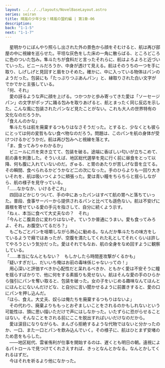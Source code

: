 ```yaml
---
layout: ../../../layouts/NovelBaseLayout.astro
series: seiran
title: 晴嵐の少年少女！晴嵐の盟約編 | 第1章-06
description: 
back: "1-1-5"
next: "1-1-7"
---
```


　星明かりにぼんやり照らし出された外の景色から顔をそむけると、航は再び部屋の中に視線を巡らせた。平坦な灰色をした床の一角に散らばる、ところどころに色のついた包み。隼斗たちが食料だと言ったそれらに、航はよろよろと近づいていった。ビニールだろうか、中身が透けて見える。航はそのうちの一つを手に取り、しげしげと見回すと眉をひそめた。確かに、中に入っている物体はパンのようだった。包装にも「たっぷりつぶあんパン」と、縁取りされた白い文字がでかでかと主張している。
<br>
「何、それ」
<br>
　愛の訝るような声に顔を上げる。つかつかと歩み寄ってきた愛は「ソーセージパン」の文字がポップに踊る包みを取りあげると、航とまったく同じ反応を示した。こんな風に包装されたパンなど見たことがない。これも大人の世界特有の文化なのだろうか。
<br>
「食えんのかな」
<br>
　隼斗たちは航を廃棄するつもりはなさそうだった。とすると、少なくとも彼らにとっては何の変哲もない食べ物なのだろう。問題は、このパンを航の身体が受けつけるかどうかだ。航は再び包みへと視線を落とす。
<br>
「ま、食ってみりゃわかるか」
<br>
　ビニールに爪を突き立てて、包装を破る。途端に香ばしい匂いが立ちこめて、航の鼻を刺激した。そういえば、地区総代選挙を見に行く前に昼食をとって以降、何も腹に入れていないのだ。ぎゅる、と胃のあたりが苦しげな音を立てる。その瞬間、食べられるかどうかなど二の次になった。手のひらよりも一回り大きいそれを、航は吸いつくように頬張った。愛は青い瞳をちらちらと揺らしながら、航の様子を見守っている。
<br>
「……なかなか、いけるぞこれ」
<br>
　四回ほどかじりついて、手の中にあったパンはすべて航の胃へと落ちていった。普段、食事サーバーから提供されるパンと比べても遜色ない。航は不安げに眉根を寄せている愛の手元を指さして、自分に続くよう示す。
<br>
「ねぇ、本当に食べて大丈夫なの？　それ」
<br>
「今んとこ腹具合に変わりはないぞ。ていうか普通にうまい。愛も食ってみろよ、それ。お腹空いてるだろ？」
<br>
　もごもごとパンを咀嚼しながら熱心に勧める。なんだか隼斗たちの味方をしているようで癪ではあったが、空腹を満たしてくれた礼としてそれくらいは許してやろうという気分だった。愛はそれでもなお、航の全身をなめ回すように観察している。
<br>
「……本当になんともない？　もしかしたら時間差攻撃がくるかも」
<br>
「疑いすぎだし、だいいち俺はお前の毒味係じゃないっての！」
<br>
　用心深いと評価すべきか心配性だと呆れるべきか、ともかく愛は不安そうに瞳を揺らすばかりで、他に何をする素振りも見せない。航はそんな愛の手のひらから強引にパンを奪い取ると、包装を破った。女の子をいじめる趣味なんてほんとにほんとにないんだけどな、と自分に言い聞かせるように前置きすると、愛の口にパンを押し込んだ。
<br>
「ほら、食え。大丈夫、奴らは俺たちを廃棄するつもりはないよ」
<br>
　その代わり、廃棄よりももっとおぞましいことをされるのかもしれないという可能性は、頭に思い描いただけで声にはしなかった。いたずらに恐がらせることはない。そんなことをされる前にここを脱出すればいいだけなのだから。
<br>
　愛は涙目になりながらも、まんざら拒絶するような代物ではないと分かったのか、一口、また一口とパンを飲み込んでいく。その様子に、航はひとまず安堵のため息をもらした。
<br>
　――地区総代、雲雀侑利が仕事を開始するのは、遅くとも明日の朝。遠視によるパトロールで見つけてくれさえすれば、きっとなんとかなる。なんとかしてくれるはずだ。
<br>
　今はそれを祈るより他になかった。